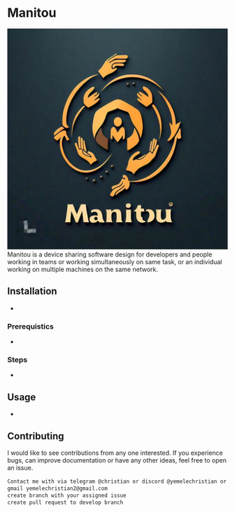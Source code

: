 # Manitou
![manitou](./manitou.png)
Manitou is a device sharing software design for developers and people working in teams or working simultaneously on same task, or an individual working on multiple machines on the same network.

## Installation
-

### Prerequistics
-
### Steps
-
## Usage
-
## Contributing
I would like to see contributions from any one interested. If you experience bugs, can improve documentation or have any other ideas, feel free to open an issue.

    Contact me with via telegram @christian or discord @yemelechristian or gmail yemelechristian2@gmail.com
    create branch with your assigned issue
    create pull request to develop branch
